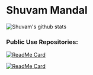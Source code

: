# Shuvam Mandal


<!--
**coffeeCoder69/coffeeCoder69** is a ✨ _special_ ✨ repository because its `README.md` (this file) appears on your GitHub profile.

Here are some ideas to get you started:

- 🔭 I’m currently working on ...
- 🌱 I’m currently learning ...
- 👯 I’m looking to collaborate on ...
- 🤔 I’m looking for help with ...
- 💬 Ask me about ...
- 📫 How to reach me: ...
- 😄 Pronouns: ...
- ⚡ Fun fact: ...
-->

![Shuvam's github stats](https://github-readme-stats.vercel.app/api?username=coffeeCoder69&show_icons=true&theme=radical)

### Public Use Repositories:

[![ReadMe Card](https://github-readme-stats.vercel.app/api/pin/?username=coffeeCoder69&repo=MITworkshops&theme=radical)](https://github.com/coffeeCoder69/MITworkshops)

[![ReadMe Card](https://github-readme-stats.vercel.app/api/pin/?username=coffeeCoder69&repo=Sem_3_recordings&theme=radical)](https://github.com/coffeeCoder69/Sem_3_recordings)


<!--[![Top Langs](https://github-readme-stats.vercel.app/api/top-langs/?username=coffeeCoder69&langs_count=10)](https://github.com/coffeeCoder69)-->






